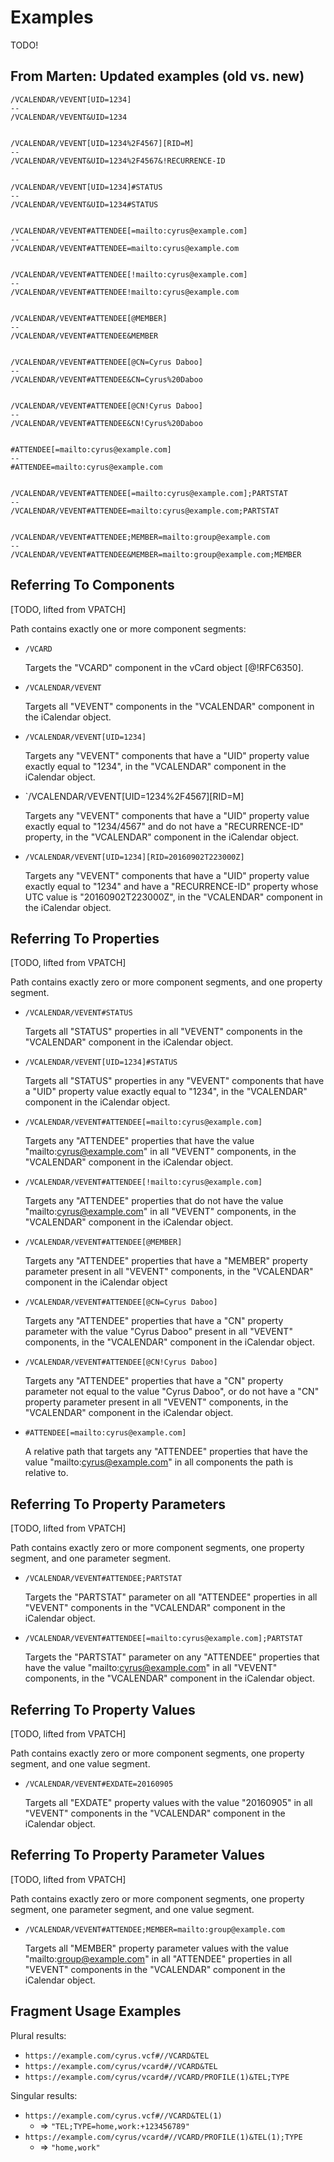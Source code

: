 # Examples

TODO!

## From Marten: Updated examples (old vs. new)

```
/VCALENDAR/VEVENT[UID=1234]
--
/VCALENDAR/VEVENT&UID=1234


/VCALENDAR/VEVENT[UID=1234%2F4567][RID=M]
--
/VCALENDAR/VEVENT&UID=1234%2F4567&!RECURRENCE-ID


/VCALENDAR/VEVENT[UID=1234]#STATUS
--
/VCALENDAR/VEVENT&UID=1234#STATUS


/VCALENDAR/VEVENT#ATTENDEE[=mailto:cyrus@example.com]
--
/VCALENDAR/VEVENT#ATTENDEE=mailto:cyrus@example.com


/VCALENDAR/VEVENT#ATTENDEE[!mailto:cyrus@example.com]
--
/VCALENDAR/VEVENT#ATTENDEE!mailto:cyrus@example.com


/VCALENDAR/VEVENT#ATTENDEE[@MEMBER]
--
/VCALENDAR/VEVENT#ATTENDEE&MEMBER


/VCALENDAR/VEVENT#ATTENDEE[@CN=Cyrus Daboo]
--
/VCALENDAR/VEVENT#ATTENDEE&CN=Cyrus%20Daboo


/VCALENDAR/VEVENT#ATTENDEE[@CN!Cyrus Daboo]
--
/VCALENDAR/VEVENT#ATTENDEE&CN!Cyrus%20Daboo


#ATTENDEE[=mailto:cyrus@example.com]
--
#ATTENDEE=mailto:cyrus@example.com


/VCALENDAR/VEVENT#ATTENDEE[=mailto:cyrus@example.com];PARTSTAT
--
/VCALENDAR/VEVENT#ATTENDEE=mailto:cyrus@example.com;PARTSTAT


/VCALENDAR/VEVENT#ATTENDEE;MEMBER=mailto:group@example.com
--
/VCALENDAR/VEVENT#ATTENDEE&MEMBER=mailto:group@example.com;MEMBER
```

## Referring To Components

[TODO, lifted from VPATCH]

Path contains exactly one or more component segments:

* `/VCARD`

  Targets the "VCARD" component in the vCard object [@!RFC6350].

* `/VCALENDAR/VEVENT`

  Targets all "VEVENT" components in the "VCALENDAR" component in the
  iCalendar object.

* `/VCALENDAR/VEVENT[UID=1234]`

  Targets any "VEVENT" components that have a "UID" property value
  exactly equal to "1234", in the "VCALENDAR" component in the iCalendar
  object.

* `/VCALENDAR/VEVENT[UID=1234%2F4567][RID=M]

  Targets any "VEVENT" components that have a "UID" property value
  exactly equal to "1234/4567" and do not have a "RECURRENCE-ID"
  property, in the "VCALENDAR" component in the iCalendar object.

* `/VCALENDAR/VEVENT[UID=1234][RID=20160902T223000Z]`

  Targets any "VEVENT" components that have a "UID" property value exactly
  equal to "1234" and have a "RECURRENCE-ID" property whose UTC value is
  "20160902T223000Z", in the "VCALENDAR" component in the iCalendar
  object.


## Referring To Properties

[TODO, lifted from VPATCH]

Path contains exactly zero or more component segments, and one property segment.

* `/VCALENDAR/VEVENT#STATUS`

  Targets all "STATUS" properties in all "VEVENT" components in the
  "VCALENDAR" component in the iCalendar object.

* `/VCALENDAR/VEVENT[UID=1234]#STATUS`

  Targets all "STATUS" properties in any "VEVENT" components that have a
  "UID" property value exactly equal to "1234", in the "VCALENDAR"
  component in the iCalendar object.

* `/VCALENDAR/VEVENT#ATTENDEE[=mailto:cyrus@example.com]`

  Targets any "ATTENDEE" properties that have the value
  "mailto:cyrus@example.com" in all  "VEVENT" components, in the
  "VCALENDAR" component in the iCalendar object.

* `/VCALENDAR/VEVENT#ATTENDEE[!mailto:cyrus@example.com]`

  Targets any "ATTENDEE" properties that do not have the value
  "mailto:cyrus@example.com" in all  "VEVENT" components, in the
  "VCALENDAR" component in the iCalendar object.

* `/VCALENDAR/VEVENT#ATTENDEE[@MEMBER]`

  Targets any "ATTENDEE" properties that have a "MEMBER" property
  parameter present in all  "VEVENT" components, in the "VCALENDAR"
  component in the iCalendar object

* `/VCALENDAR/VEVENT#ATTENDEE[@CN=Cyrus Daboo]`

  Targets any "ATTENDEE" properties that have a "CN" property parameter
  with the value "Cyrus Daboo" present in all "VEVENT" components, in
  the "VCALENDAR" component in the iCalendar object.

* `/VCALENDAR/VEVENT#ATTENDEE[@CN!Cyrus Daboo]`

  Targets any "ATTENDEE" properties that have a "CN" property parameter
  not equal to the value "Cyrus Daboo", or do not have a "CN" property
  parameter present in all  "VEVENT" components, in the "VCALENDAR"
  component in the iCalendar object.

* `#ATTENDEE[=mailto:cyrus@example.com]`

  A relative path that targets any "ATTENDEE" properties that have the
  value "mailto:cyrus@example.com" in all components the path is
  relative to.


## Referring To Property Parameters

[TODO, lifted from VPATCH]

Path contains exactly zero or more component segments, one property
segment, and one parameter segment.

* `/VCALENDAR/VEVENT#ATTENDEE;PARTSTAT`

  Targets the "PARTSTAT" parameter on all "ATTENDEE" properties in all
  "VEVENT" components in the "VCALENDAR" component in the iCalendar
  object.

* `/VCALENDAR/VEVENT#ATTENDEE[=mailto:cyrus@example.com];PARTSTAT`

  Targets the "PARTSTAT" parameter on any "ATTENDEE" properties that
  have the value "mailto:cyrus@example.com" in all "VEVENT" components,
  in the "VCALENDAR" component in the iCalendar object.


## Referring To Property Values

[TODO, lifted from VPATCH]

Path contains exactly zero or more component segments, one property
segment, and one value segment.

* `/VCALENDAR/VEVENT#EXDATE=20160905`

  Targets all "EXDATE" property values with the value "20160905" in all
  "VEVENT" components in the "VCALENDAR" component in the iCalendar
  object.


## Referring To Property Parameter Values

[TODO, lifted from VPATCH]

Path contains exactly zero or more component segments, one property
segment, one parameter segment, and one value segment.

* `/VCALENDAR/VEVENT#ATTENDEE;MEMBER=mailto:group@example.com`

  Targets all "MEMBER" property parameter values with the value
  "mailto:group@example.com" in all "ATTENDEE" properties in all
  "VEVENT" components in the "VCALENDAR" component in the iCalendar
  object.


## Fragment Usage Examples

Plural results:

* `https://example.com/cyrus.vcf#//VCARD&TEL`
* `https://example.com/cyrus/vcard#//VCARD&TEL`
* `https://example.com/cyrus/vcard#//VCARD/PROFILE(1)&TEL;TYPE`

Singular results:

* `https://example.com/cyrus.vcf#//VCARD&TEL(1)`
  * => `"TEL;TYPE=home,work:+123456789"`
* `https://example.com/cyrus/vcard#//VCARD/PROFILE(1)&TEL(1);TYPE`
  * => `"home,work"`
